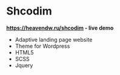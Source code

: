 # Shcodim
<b>https://heavendw.ru/shcodim - live demo</b>
<ul>
<li>Adaptive landing page website</li>
<li>Theme for Wordpress</li>
<li>HTML5</li>
<li>SCSS</li>
<li>Jquery</li>
</ul>

